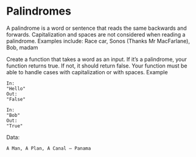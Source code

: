 # Palindromes
A palindrome is a word or sentence that reads the same backwards and forwards. Capitalization and spaces are not considered when reading a palindrome. Examples include:
Race car, Sonos (Thanks Mr MacFarlane), Bob, madam

Create a function that takes a word as an input. If it’s a palindrome, your function returns true. If not, it should return false. Your function must be able to handle cases with capitalization or with spaces. 
Example
````
In:
"Hello"
Out:
"False"

In:
"Bob"
Out:
"True"
````
Data:
```
A Man, A Plan, A Canal – Panama
```
